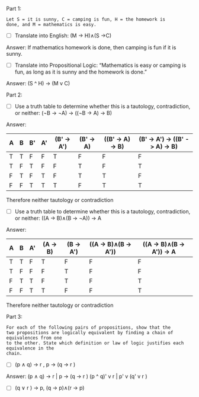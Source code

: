 Part 1:
```
Let S = it is sunny, C = camping is fun, H = the homework is
done, and M = mathematics is easy.
```
- [ ] Translate into English: (M → H)∧(S →C)

Answer: If mathematics homework is done, then camping is fun if it is sunny.
- [ ] Translate into Propositional Logic: “Mathematics is easy or camping is fun, as long as it is sunny and the homework is done.”

Answer: (S ^ H) -> (M v C)
 
Part 2:
- [ ] Use a truth table to determine whether this is a tautology, contradiction, or neither:  (¬B → ¬A) → ((¬B → A) → B)

Answer:

| A | B | B' |  A' | (B' -> A') | (B' -> A) | ((B' -> A) -> B) | (B' -> A') -> ((B' -> A) -> B)
|---|---|----|-----|------------|-----------|------------------|-------------------------------
| T | T | F  |  F  |     T      |     F     |         F        |               F               
| T | F | T  |  F  |     F      |     T     |         F        |               T               
| F | T | F  |  T  |     F      |     T     |         T        |               F               
| F | F | T  |  T  |     T      |     F     |         T        |               T               

Therefore neither tautology or contradiction
 
- [ ] Use a truth table to determine whether this is a tautology, contradiction, or neither:  ((A → B)∧(B → ¬A)) → A

Answer:

| A | B | A' | (A → B) | (B → A') | ((A → B)∧(B → A')) | ((A → B)∧(B → A')) → A
|---|---|----|---------|----------|--------------------|------------------------
| T | T | F  |    T    |    F     |         F          |            F           
| T | F | F  |    F    |    T     |         F          |            F           
| F | T | T  |    F    |    T     |         F          |            T           
| F | F | T  |    T    |    F     |         F          |            T           

Therefore neither tautology or contradiction

Part 3:
```
For each of the following pairs of propositions, show that the
two propositions are logically equivalent by finding a chain of equivalences from one
to the other. State which definition or law of logic justifies each equivalence in the
chain.
```
- [ ] (p ∧ q) → r , p → (q → r )

Answer:
(p ∧ q) → r | p → (q → r )
(p ^ q)' v r | p' v (q' v r )


 - [ ] (q ∨ r ) → p, (q → p)∧(r → p)
